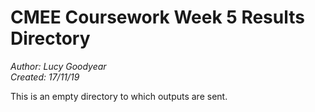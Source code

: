 # CMEE Coursework Week 5 Results Directory

*Author: Lucy Goodyear*  
*Created: 17/11/19*

This is an empty directory to which outputs are sent.